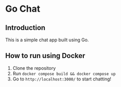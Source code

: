 # Go Chat
## Introduction
This is a simple chat app built using Go.

## How to run using Docker
1. Clone the repository
2. Run `docker compose build && docker compose up`
3. Go to `http://localhost:3000/` to start chatting!
